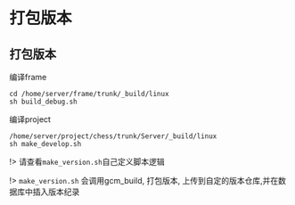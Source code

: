 # 打包版本


## 打包版本

编译frame

	cd /home/server/frame/trunk/_build/linux
	sh build_debug.sh

编译project

	/home/server/project/chess/trunk/Server/_build/linux
	sh make_develop.sh


!> 请查看`make_version.sh`自己定义脚本逻辑

!> `make_version.sh` 会调用gcm_build, 打包版本, 上传到自定的版本仓库,并在数据库中插入版本纪录



